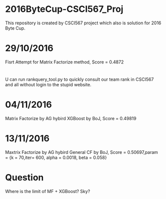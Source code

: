 # 2016ByteCup-CSCI567_Proj
This repository is created by CSCI567 project which also is solution for 2016 Byte Cup.

# 29/10/2016
Fisrt Attempt for Matrix Factorize method, Score = 0.4872
#
U can run rankquery_tool.py to quickly consult our team rank in CSCI567 and all without login to the stupid website.

# 04/11/2016
Matrix Factorize by AG hybird XGBoost by BoJ, Score = 0.49819

# 13/11/2016
Maxtrix Factorize by AG hybird General CF by BoJ, Score = 0.50697,param = {k = 70,iter= 600, alpha = 0.0018, beta = 0.058}
# Question
Where is the limit of MF + XGBoost? Sky?
